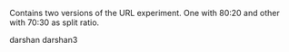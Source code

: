Contains two versions of the URL experiment. One with 80:20 and other with 70:30 as split ratio.

darshan
darshan3